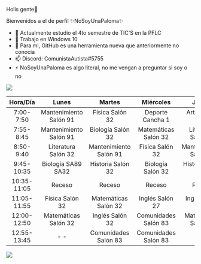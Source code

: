 Holis gente👋                                                                                    

Bienvenidos a el de perfil ✨NoSoyUnaPaloma✨

- 🔭 Actualmente estudio el 4to semestre de TIC'S en la PFLC
- 🌱 Trabajo en Windows 10
- 🤔 Para mi, GitHub es una herramienta nueva que anteriormente no conocia
- 📫 Discord: ComunistaAutista#5755
- ⚡ NoSoyUnaPaloma es algo literal, no me vengan a preguntar si soy o no


 ![](https://images.cooltext.com/5584258.png)

|   Hora/Día  |          Lunes         |         Martes         |       Miércoles      |         Jueves         |        Viernes       |
|:-----------:|:----------------------:|:----------------------:|:--------------------:|:----------------------:|:--------------------:|
|  7:00-7:50  | Mantenimiento Salón 91 |     Física Salón 32    |   Deporte Cancha 1   |     Artes Salón 109    |   Biología Salón 32  |
|  7:55-8:45  | Mantenimiento Salón 91 |    Biología Salón 32   | Matemáticas Salón 32 |   Literatura Salón 32  |    Física Salón 32   |
|  8:50-9:40  |   Literatura Salón 32  | Mantenimiento Salón 91 |    Física Salón 32   | Mantenimiento Salón 91 | Matemáticas Salón 32 |
|  9:45-10:35 |   Biología SA89 SA32   |    Historia Salón 32   |   Biología Salón 32  |    Historia Salón 32   |  Literatura Salón 32 |
| 10:35-11:05 |         Receso         |         Receso         |        Receso        |         Receso         |        Receso        |
| 11:05-11:55 |     Física Salón 32    |  Matemáticas Salón 32  |    Inglés Salón 27   |     Inglés Salón 86    |   Historia Salón 32  |
| 12:00-12:50 |  Matemáticas Salón 32  |     Inglés Salón 32    | Comunidades Salón 83 |  Matemáticas Salón 32  |          - -         |
| 12:55-13:45 |           - -          |  Comunidades Salón 83  | Comunidades Salón 83 |           - -          |          - -         |




![](https://images.cooltext.com/5584257.png)




